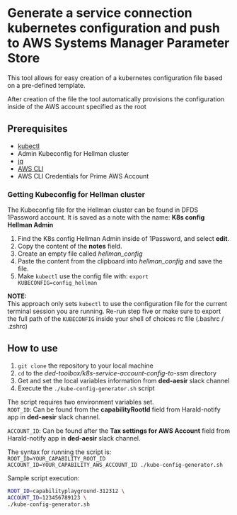 # Generate a service connection kubernetes configuration and push to AWS Systems Manager Parameter Store
This tool allows for easy creation of a kubernetes configuration file based on a pre-defined template.

After creation of the file the tool automatically provisions the configuration inside of the AWS account specified as the root

## Prerequisites
* [kubectl](https://kubernetes.io/docs/tasks/tools/install-kubectl/)
* Admin Kubeconfig for Hellman cluster 
* [jq](https://stedolan.github.io/jq/)
* [AWS CLI](https://docs.aws.amazon.com/cli/latest/userguide/cli-chap-install.html)
* AWS CLI Credentials for Prime AWS Account

### Getting Kubeconfig for Hellman cluster
The Kubeconfig file for the Hellman cluster can be found in DFDS 1Password account.
It is saved as a note with the name: **K8s config Hellman Admin**

1. Find the K8s config Hellman Admin inside of 1Password, and select **edit**.
2. Copy the content of the **notes** field.
3. Create an empty file called *hellman_config*
4. Paste the content from the clipboard into *hellman_config* and save the file.
5. Make `kubectl` use the config file with: `export KUBECONFIG=config_hellman`

**NOTE:**  
This approach only sets `kubectl` to use the configuration file for the current terminal session you are running. Re-run step five or make sure to export the full path of the `KUBECONFIG` inside your shell of choices rc file (.bashrc / .zshrc)

## How to use

1. `git clone` the repository to your local machine
2. `cd` to the *ded-toolbox/k8s-service-account-config-to-ssm* directory
3. Get and set the local variables information from **ded-aesir** slack channel
4. Execute the `./kube-config-generator.sh` script

The script requires two environment variables set.  
`ROOT_ID`: Can be found from the **capabilityRootId** field from Harald-notify app in **ded-aesir** slack channel.

`ACCOUNT_ID`: Can be found after the **Tax settings for AWS Account** field from Harald-notify app in **ded-aesir** slack channel. 

The syntax for running the script is:  
`ROOT_ID=YOUR_CAPABILITY_ROOT_ID ACCOUNT_ID=YOUR_CAPABILITY_AWS_ACCOUNT_ID ./kube-config-generator.sh`

Sample script execution:
``` bash
ROOT_ID=capabilityplayground-312312 \
ACCOUNT_ID=123456789123 \
./kube-config-generator.sh
```